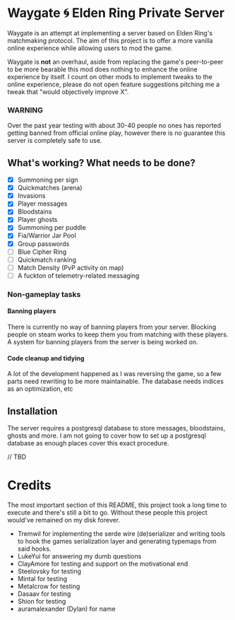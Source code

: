 # Waygate :cyclone: Elden Ring Private Server
Waygate is an attempt at implementing a server based on Elden Ring's matchmaking
protocol. The aim of this project is to offer a more vanilla online experience
while allowing users to mod the game.

Waygate is **not** an overhaul, aside from replacing the game's peer-to-peer
to be more bearable this mod does nothing to enhance the online experience by
itself.
I count on other mods to implement tweaks to the online experience, please do
not open feature suggestions pitching me a tweak that "would objectively
improve X".

### WARNING
Over the past year testing with about 30-40 people no ones has reported getting
banned from official online play, however there is no guarantee this server
is completely safe to use.

## What's working? What needs to be done?
 - [x] Summoning per sign
 - [x] Quickmatches (arena)
 - [x] Invasions
 - [x] Player messages
 - [x] Bloodstains
 - [x] Player ghosts
 - [x] Summoning per puddle
 - [x] Fia/Warrior Jar Pool
 - [x] Group passwords
 - [ ] Blue Cipher Ring
 - [ ] Quickmatch ranking
 - [ ] Match Density (PvP activity on map)
 - [ ] A fuckton of telemetry-related messaging

### Non-gameplay tasks
#### Banning players
There is currently no way of banning players from your server. Blocking
people on steam works to keep them you from matching with these players.
A system for banning players from the server is being worked on.

#### Code cleanup and tidying
A lot of the development happened as I was reversing the game, so a few parts
need rewriting to be more maintainable. The database needs indices as an
optimization, etc

## Installation
The server requires a postgresql database to store messages, bloodstains, ghosts
and more. I am not going to cover how to set up a postgresql database as enough
places cover this exact procedure.

// TBD

# Credits
The most important section of this README, this project took a long time to
execute and there's still a bit to go. Without these people this project
would've remained on my disk forever.

 - Tremwil for implementing the serde wire (de)serializer and writing tools to hook the games serialization layer and generating typemaps from said hooks.
 - LukeYui for answering my dumb questions
 - ClayAmore for testing and support on the motivational end
 - Steelovsky for testing
 - Mintal for testing
 - Metalcrow for testing
 - Dasaav for testing
 - Shion for testing
 - auramalexander (Dylan) for name
